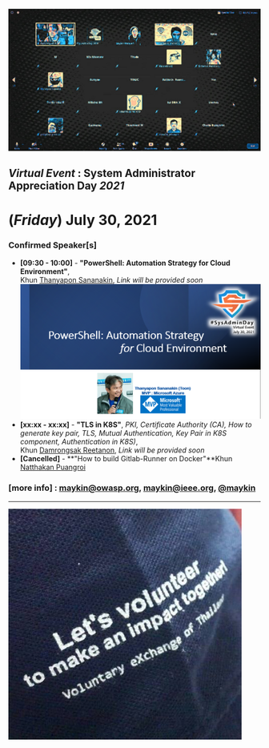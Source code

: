 
![](../2020/Group-of-2020.jpg "From SysAdminDay 2020 Virtual Event")

## ***Virtual Event*** : System Administrator Appreciation Day ***2021***
# **(*Friday*) July 30, 2021**

### Confirmed Speaker[s] 
+ **[09:30 - 10:00]** - **"PowerShell: Automation Strategy for Cloud Environment"**, <br>Khun [Thanyapon Sananakin](https://www.facebook.com/thanyapon), *Link will be provided soon*
[![](Topics/PowerShell-Automation-Strategy-for-Cloud-Env.png "PowerShell : Automation Strategy for Cloud Environment")](#)
+ **[xx:xx - xx:xx]** - **"TLS in K8S"**, *PKI, Certificate Authority (CA), How to generate key pair, TLS, Mutual Authentication, Key Pair in K8S component, Authentication in K8S)*, <br>Khun [Damrongsak Reetanon](https://www.facebook.com/damrongsak), *Link will be provided soon*
+ **[Cancelled]** - **"How to build Gitlab-Runner on Docker"**Khun [Natthakan Puangroi](https://www.facebook.com/mayplepete) 

### [more info] : <maykin@owasp.org>, <maykin@ieee.org>, [@maykin](https://line.me/R/ti/p/%40maykin)

---

[![](Supporters/VolunteXTH.jpg "Thank you to our supporters")](https://VolunteX.github.io)
